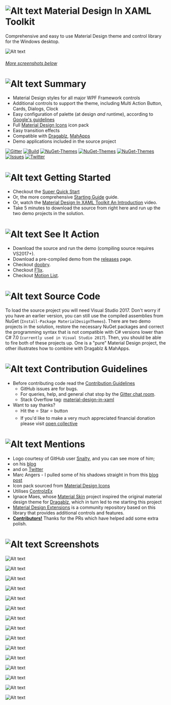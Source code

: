 # ![Alt text](web/images/MD4XAML64.png "Material Design In XAML Toolkit") Material Design In XAML Toolkit

Comprehensive and easy to use Material Design theme and control library for the Windows desktop.

![Alt text](web/images/screen-home.png "Material Design Demo")

###### [More screenshots below](#Screenshots)

# ![Alt text](web/images/MD4XAML28.png "Summary") Summary

 * Material Design styles for all major WPF Framework controls
 * Additional controls to support the theme, including Multi Action Button, Cards, Dialogs, Clock
 * Easy configuration of palette (at design _and_ runtime), according to [Google's guidelines](https://material.io/design/)
 * Full [Material Design Icons](https://materialdesignicons.com/) icon pack
 * Easy transition effects
 * Compatible with [Dragablz](https://github.com/ButchersBoy/Dragablz), [MahApps](https://github.com/MahApps/MahApps.Metro)
 * Demo applications included in the source project

[![Gitter](https://img.shields.io/badge/Gitter-Join%20Chat,%20Get%20Help,%20Say%20Hello!-green.svg?style=flat-square)](https://gitter.im/ButchersBoy/MaterialDesignInXamlToolkit)
[![Build](https://img.shields.io/appveyor/ci/ButchersBoy/MaterialDesignInXamlToolkit/master.svg?style=flat-square)](https://ci.appveyor.com/project/ButchersBoy/materialdesigninxamltoolkit)
[![NuGet-Themes](https://img.shields.io/nuget/v/MaterialDesignThemes.svg?label=NuGet:%20Themes&style=flat-square)](https://www.nuget.org/packages/MaterialDesignThemes/)
[![NuGet-Themes](https://img.shields.io/nuget/vpre/MaterialDesignThemes.svg?label=NuGet:%20Themes%20(CI)&style=flat-square)](https://www.nuget.org/packages/MaterialDesignThemes/)
[![NuGet-Themes](https://img.shields.io/nuget/vpre/MaterialDesignColors.svg?label=NuGet:%20Colours&style=flat-square)](https://www.nuget.org/packages/MaterialDesignColors/)
[![Issues](https://img.shields.io/github/issues/MaterialDesignInXAML/MaterialDesignInXamlToolkit.svg?style=flat-square)](https://github.com/MaterialDesignInXAML/MaterialDesignInXamlToolkit/issues)
[![Twitter](https://img.shields.io/badge/twitter-%40james__willock-55acee.svg?style=flat-square)](https://twitter.com/James_Willock)
 
# ![Alt text](web/images/MD4XAML28.png "How Can I Use The Themes?") Getting Started

* Checkout the [Super Quick Start](https://github.com/MaterialDesignInXAML/MaterialDesignInXamlToolkit/wiki/Super-Quick-Start)
* Or, the more comprehensive [Starting Guide](https://github.com/MaterialDesignInXAML/MaterialDesignInXamlToolkit/wiki/Getting-Started) guide.
* Or, watch the [Material Design In XAML Toolkit An Introduction](https://www.youtube.com/watch?v=-n5yeEOsbCk) video.
* Take 5 minutes to download the source from right here and run up the two demo projects in the solution.

# ![Alt text](web/images/MD4XAML28.png "In Action") See It Action

* Download the source and run the demo (compiling source requires VS2017+).
* Download a pre-compiled demo from the [releases](https://github.com/ButchersBoy/MaterialDesignInXamlToolkit/releases) page.
* Checkout [doobry](http://materialdesigninxaml.net/doobry).
* Checkout [F1ix](http://materialdesigninxaml.net/f1ix).
* Checkout [Motion List](https://github.com/MaterialDesignInXAML/MotionList).

# ![Alt text](web/images/MD4XAML28.png "How Can I Use The Themes?") Source Code
To load the source project you will need Visual Studio 2017.  Don't worry if you have an earlier version, you can still use the compiled assemblies from NuGet (``` Install-Package MaterialDesignThemes ```). There are two demo projects in the solution, restore the necessary NuGet packages and correct the programming syntax that is not compatible with C# versions lower than C# 7.0 (```currently used in Visual Studio 2017```). Then, you should be able to fire both of these projects up.  One is a "pure" Material Design project, the other illustrates how to combine with Dragablz & MahApps.

# ![Alt text](web/images/MD4XAML28.png "Contributions") Contribution Guidelines

* Before contributing code read the [Contribution Guidelines](.github/CONTRIBUTING.md)
  * GitHub issues are for bugs.
  * For queries, help, and general chat stop by the [Gitter chat room](https://gitter.im/ButchersBoy/MaterialDesignInXamlToolkit).
  * Stack Overflow tag: [material-design-in-xaml](http://stackoverflow.com/questions/tagged/material-design-in-xaml)
* Want to say thanks?
  *  Hit the :star: Star :star: button
  *  If you'd like to make a very much appreciated financial donation please visit <a href='https://opencollective.com/materialdesigninxaml'>open collective</a>

# ![Alt text](web/images/MD4XAML28.png "Mentions") Mentions

* Logo courtesy of GitHub user [Snalty](https://github.com/snalty), and you can see more of him;
 * on his [blog](http://holothere.tumblr.com/)
 * and on [Twitter](https://twitter.com/snalty)
* Marc Angers - I pulled some of his shadows straight in from this [blog post](http://marcangers.com/material-design-shadows-in-wpf/)
* Icon pack sourced from [Material Design Icons](https://materialdesignicons.com/)
* Utilises [ControlzEx](https://github.com/ControlzEx/ControlzEx)
* Ignace Maes, whose [Material Skin](https://github.com/IgnaceMaes/MaterialSkin) project inspired the original material design theme for [Dragablz](https://github.com/ButchersBoy/Dragablz), which in turn led to me starting this project
* [Material Design Extensions](https://github.com/spiegelp/MaterialDesignExtensions) is a community repository based on this library that provides additional controls and features.
* **[Contributors!](https://github.com/ButchersBoy/MaterialDesignInXamlToolkit/graphs/contributors)**  Thanks for the PRs which have helped add some extra polish.  

# <a name="Screenshots"></a>![Alt text](web/images/MD4XAML28.png "Screenshots") Screenshots

![Alt text](web/images/screen-buttons.png "Buttons")

![Alt text](web/images/screen-fields.png "Fields")

![Alt text](web/images/screen-palette.png "Palette")

![Alt text](web/images/screen-pickers.png "Pickers")

![Alt text](web/images/screen-iconpack.png "Icons")

![Alt text](web/images/screen-cards.png "Cards")

![Alt text](web/images/screen-menutoolbar.png "Menus and Toolbars")

![Alt text](web/images/screen-progress.png "Progress Bars")

![Alt text](web/images/screen-dialogs.png "Dialogs")

![Alt text](web/images/screen-lists.png "Lists")

![Alt text](web/images/screen-treeview.png "Tree View")

![Alt text](web/images/screen-sliders.png "Sliders")

![Alt text](web/images/screen-typography.png "Typography")

![Alt text](web/images/screen-groupbox.png "Group Box")

![Alt text](web/images/screen-shadows.png "Shadows")

